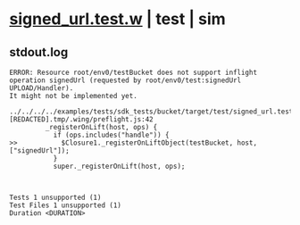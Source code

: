 # [signed_url.test.w](../../../../../../examples/tests/sdk_tests/bucket/signed_url.test.w) | test | sim

## stdout.log
```log
ERROR: Resource root/env0/testBucket does not support inflight operation signedUrl (requested by root/env0/test:signedUrl UPLOAD/Handler).
It might not be implemented yet.

../../../../examples/tests/sdk_tests/bucket/target/test/signed_url.test.wsim.[REDACTED].tmp/.wing/preflight.js:42
         _registerOnLift(host, ops) {
           if (ops.includes("handle")) {
>>           $Closure1._registerOnLiftObject(testBucket, host, ["signedUrl"]);
           }
           super._registerOnLift(host, ops);

 
 
Tests 1 unsupported (1)
Test Files 1 unsupported (1)
Duration <DURATION>
```

